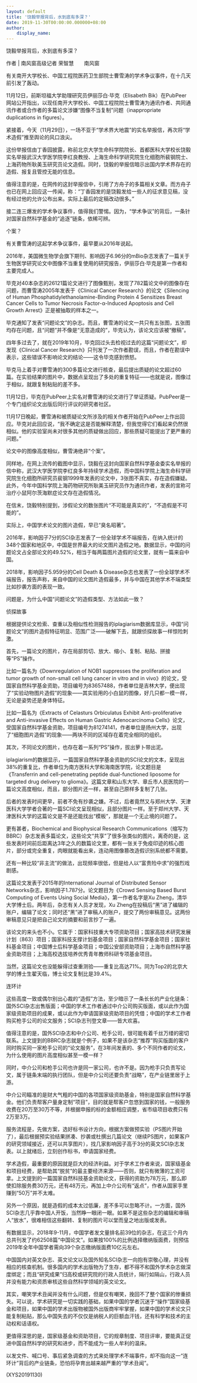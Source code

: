 ```yaml
---
layout: default
title: '饶毅举报背后，水到底有多深？'
date: 2019-11-30T00:00:00.000000+08:00
author:
    display_name: 
---
```


饶毅举报背后，水到底有多深？

作者 | 南风窗高级记者 荣智慧　　南风窗

有关南开大学校长、中国工程院医药卫生部院士曹雪涛的学术争议事件，在十几天前引发了轰动。

11月12日，前斯坦福大学助理研究员伊丽莎白·毕克（Elisabeth Bik）在PubPeer网站公开指出，以现任南开大学校长、中国工程院院士曹雪涛为通讯作者、共同通讯作者或合作者的多篇论文涉嫌“图像不当复制”问题（inappropriate duplications in figures）。

紧接着，今天（11月29日），一场不亚于“学术界大地震”的实名举报信，再次将“学术造假”推至舆论的风口浪尖。

这份举报信由丁香园披露，称前北京大学生命科学院院长、首都医科大学校长饶毅实名举报武汉大学医学院李红良教授、上海生命科学研究院生化细胞所裴钢院士、上海药物所耿美玉研究员论文造假。同时，饶毅的举报信暗示出国内学术界存在的造假、报复且管控无能的信息。

值得注意的是，在网传的这封举报信中，引用了方舟子的多篇相关文章。而方舟子也已在网上回应这一传闻，称：“丁香园发的是饶毅发给一些人的征求意见稿，没有经过他的允许公布出来。实际上最后的定稿改动很多。”

接二连三爆发的学术争议事件，值得我们警惕。因为，“学术争议”的背后，一条针对国家自然科学基金的“追逐”链条，依稀可辨。

个案？

有关曹雪涛的这起学术争议事件，最早要从2016年说起。

2016年，美国微生物学会旗下期刊、影响因子6.96分的mBio杂志发表了一篇关于生物医学研究论文中图像不当重复使用的研究报告，伊丽莎白·毕克是第一作者和主要完成人。

毕克对40本杂志的26121篇论文进行了图像甄别，发现了782篇论文中的图像存在问题，而曹雪涛2005年发表于《Clinical Cancer Research》的论文《Silencing of Human Phosphatidylethanolamine-Binding Protein 4 Sensitizes Breast Cancer Cells to Tumor Necrosis Factor-α-Induced Apoptosis and Cell Growth Arrest》正是被抽取的样本之一。

毕克通知了发表“问题论文”的杂志。而且，曹雪涛的论文一共只有五张图，五张图均存在问题，且“问题”并不像是“无意造成的”，毕克认为，该论文应该被“撤稿”。

四年多过去了，就在2019年10月，毕克回过头去检视过去的这篇“问题论文”，却发现《Clinical Cancer Research》只刊发了一次作者勘误，而且，作者在勘误中表示，这些错误不影响论文的结论——这令毕克感到愤怒。

毕克马上着手对曹雪涛的300多篇论文进行核查，最后提出质疑的论文超过60篇。在实验结果的图片中，数据点呈现出了多处的重复特征——也就是说，图像过于相似，就跟复制粘贴的差不多。

11月12日，毕克在PubPeer上实名对曹雪涛的论文进行了举证质疑。PubPeer是一个专门组织论文出版后同行评议的研究者社区。

11月17日晚起，曹雪涛和被质疑论文所涉及的相关作者开始在PubPeer上作出回应。毕克对此回应说，“我不确定这是否能解释清楚，但我觉得它们看起来仍然很相似。他的实验室尚未对很多其他的质疑做出回应，那些质疑可能提出了更严重的问题。”

论文中的图像高度相似，曹雪涛绝非“个案”。

同样地，在网上流传的截图中显示，饶毅在这封向国家自然科学基金委实名举报的信中称，武汉大学医学院李红良多年持续学术造假，而中国科学院上海生命科学研究院生化细胞所研究员裴钢1999年发表的论文中，3张图不真实，存在造假嫌疑。此外，今年中国科学院上海药物研究所耿美玉研究员作为通讯作者，发表的宣称可治疗小鼠阿尔茨海默症论文存在造假情况。

在信末，饶毅特别提到，涉假论文的数张图片“不可能是真实的”，“不造假是不可能的”。

实际上，中国学术论文的图片造假，早已“臭名昭著”。

2016年，影响因子7分的SCI杂志发表了一份全球学术不端报告，在纳入统计的348个国家和地区中，中国是世界最大的论文图片造假之地。数据显示，中国的问题论文占全部论文的49.52%，相当于每两篇图片造假的论文里，就有一篇来自中国。

2018年，影响因子5.959分的Cell Death & Disease杂志也发表了一份全球学术不端报告，报告声称，来自中国的论文图片造假最多，并与中国在其他学术不端类型比如抄袭方面的表现一致。

问题是，为什么中国“问题论文”的造假类型、方法如此一致？

侦探故事

根据提供论文检索、查重以及相似性检测报告的iplagiarism数据库显示，中国“问题论文”的图片造假特征明显、范围广泛——破解下去，就跟侦探故事一样惊险刺激。

首先，一篇论文的图片，存在局部剪切、放大、缩小、复制、粘贴、拼接等“PS”操作。

比如一篇名为《Downregulation of NOB1 suppresses the proliferation and tumor growth of non-small cell lung cancer in vitro and in vivo》的论文，受国家自然科学基金资助，项目编号为83657488，作者单位是吉林大学，便出现了“实验动物图片造假”的现象——其实验用的小白鼠的图像，好几只都一模一样，无论是姿势还是身体特征。

比如一篇名为《Extracts of Celasturs Orbiculatus Exhibit Anti-proliferative and Anti-invasive Effects on Human Gastric Adenocarcinoma Cells》论文，受国家自然科学基金资助，项目编号为81274141，作者单位是扬州大学，出现了“细胞图片造假”的现象——两块不同的区域存在着完全相同的组织。

其次，不同论文的图片，也存在着一系列“PS”操作，拔出萝卜带出泥。

iplagiarism的数据显示，一篇国家自然科学基金资助的SCI论文的文本，呈现出38%的重复比，作者单位为南方医科大学和海南医学院，论文题目是《Transferrin and cell-penetrating peptide dual-functioned liposome for targeted drug delivery to glioma》。这篇文章和山东大学、章丘市人民医院的一篇论文高度相似，而且，部分图片还一样，甚至自己原样多复制了几张。

后者的发表时间更早，前者不免有抄袭之嫌。不过，后者竟然又与郑州大学、天津医科大学学者合著的一篇SCI论文呈现相似，且部分图片一样。至于郑州大学、天津医科大学的这篇论文是不是还能找出“模板”，那就是一个无止境的问题了。

更有甚者，Biochemical and Biophysical Research Communications（缩写为BBRC）杂志发表多篇论文，这些论文“共享”了很多张类似的图片。离奇的是，这些发表时间前后距离达3年之久的数篇论文里，都有一张关于免疫印迹的核心图片，部分或完全重复，肉眼就能看出来，连动用图像篡改造假识别系统都不需要。

还有一种比较“非主流”的做法，出现频率很低，但是给人以“富贵险中求”的强烈戏剧感。

这篇论文发表于2015年的International Journal of Distributed Sensor Networks杂志，影响因子1.787分。论文题目为《Crowd Sensing Based Burst Computing of Events Using Social Media》，第一作者名字是Xu Zheng，清华大学博士后。两年后，杂志有关人员才发现，Xu Zheng在投稿后“黑”进了编辑的账户，编辑了论文；同时还“黑”进了审稿人的账户，提交了两份审稿意见。这两份审稿意见只是把自己论文的摘要和前言抄了一遍。

该论文的来头也不小。它属于：国家科技重大专项资助项目；国家高技术研究发展计划（863）项目；国家科技支撑计划基金项目；国家自然科学基金项目；国家社科基金项目；中国博士后科学基金项目；中国公安部资助项目；上海市自然科学基金资助项目；上海高校选拔培养优秀青年教师科研专项基金项目。

当然，这篇论文也没能躲得过查重测验——重复比高达71%。同为Top2的北京大学的博士生翟天临，博士论文复制比是39.4%。

连环计

这些高度一致或偶尔别出心裁的“造假”方法，至少暗示了一条长长的产业化链条：国外SCI杂志出售版面；中国的学术工作者通过中介公司购买版面，或以此作为国家级资助项目的成果，或以此作为申请国家级资助项目的凭借；中国的学术工作者购买枪手公司的论文服务；SCI杂志刊登文章——皆大欢喜。

值得注意的是，国外SCI杂志和中介公司、枪手公司，很可能有着千丝万缕的密切联系。上文提到的BBRC杂志就是个例子，如果不是该杂志“推荐”购买版面的客户同时购买同一家枪手公司的“论文服务”，在3年间发表的、多个不同作者的论文，为什么使用的图片高度相似甚至一模一样？

同时，中介公司和枪手公司也许是同一家公司，也许不是。因为枪手只负责写论文，属于链条末端的执行团队，但是中介公司还要负责“战略”，在产业链里居于上游。

中介公司瞄准的是财大气粗的中国的各项国家级资助基金，特别是国家自然科学基金。他们负责帮客户量身定制“项目”，目的就是帮客户忽悠到国家的钱，一般服务收费在20万至30万不等，并根据申报的标的金额相应调整，省市级项目收费只有2万至3万。

服务流程是，先做方案，选好标书设计方向，根据方案做预实验（PS图片开始了），最后根据预实验结果拼凑、抄袭或杜撰出几篇论文（继续PS图片，如果客户的研究领域接近，还可以共享图片），找几家影响因子高于3分的英文SCI杂志发表。以上就绪后，立刻创作标书，申请国家经费。

学术造假，最重要的原因就是巨大的经济利益。对于学术工作者来说，国家级基金和项目经费，是帮助其“脱贫”的最主要经济来源——否则，就只有微薄的工资可拿。上文提到的一篇国家自然科技基金资助论文，获得的资助为78万元，那么即使扣除服务费30万元，还有48万元，再加上中介公司有“返点”，作者从国家手里赚到“50万”并不太难。

另外一个原因，就是造假的成本太过低廉，差不多可以忽略不计。一方面，国外SCI杂志几乎靠中国人开饭，当然睁一眼闭一眼。如果不是这些杂志的编辑和审稿人“放水”，很难相信这些翻转、复制的图片可以堂而皇之地出版或发表。

有数据显示，2018年9-11月，中国学者发文量排名前39位的杂志，在这三个月内总共刊发了约62508篇“中国论文”。如果按100%的比例选择缴纳版面费，则预估2019年全年中国学者需向39个杂志缴纳版面费10亿元左右。

中国国内对英文杂志、英文论文以及国外知名SCI杂志一向抱有崇敬心理，并没有相应的核查机制。很多国内的学术出版物为了生存，都不得不和国外学术杂志做深度绑定；而且“研究成果”归高校或研究院的行政人员统计，隔行如隔山，行政人员并没有能力和资质审核这些自然科学领域的英文论文。

其实，嘲笑学术丑闻并没有什么问题，但是仅有嘲笑，挽回不了整个国家的惨重损失。可以说，学术研究是一切实践的基础，如果中国的学者沉迷于“操作”国家级基金和项目，如果中国的学术出版物被国外出版商牢牢掌握，如果中国的学术论文只能复制粘贴，那么中国失去的不仅仅是纳税人的巨额血汗钱，还有科学和技术的主动权和话语权。

更值得深思的是，国家级基金和资助项目，它的规章制度、项目评审，要能真正促进中国自然科学的研究和进步，而不能成为一些人牟利的温床。

以发文件、喊口号、事后紧急调查的方式来处理学术不端事件，却不指向这一“连环计”背后的产业链条，恐怕将孕育出越来越严重的“学术丑闻”。

(XYS20191130)

